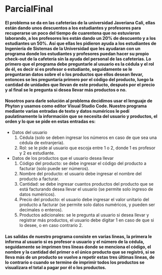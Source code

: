# ParcialFinal

#### El problema se da en las cafeterías de la universidad Javeriana Cali, ellas están dando unos descuentos a los estudiantes y profesores para recuperarse un poco del tiempo de cuarentena que no estuvieron laborando, a los profesores les están dando un 20% de descuento y a los estudiantes un 50%. Así que ellas les pidieron ayuda a los estudiantes de Ingeniería de Sistemas de la Universidad que les ayudaran con un programa donde los estudiantes y profesores puedan hacer su propio check-out de la cafetería sin la ayuda del personal de las cafeterías. Lo primero que el programa debe preguntarle al usuario es la cédula y el rol de él, es decir si es profesor o estudiante, seguidamente se le preguntaran datos sobre el o los productos que ellos desean llevar, entonces se les preguntaría primero por el código del producto, luego la cantidad de unidades que llevan de este producto, después por el precio y al final se le pregunta si desea llevar más productos o no.

#### Nosotros para darle solución al problema decidimos usar el lenguaje de Phyton y usamos como editor Visual Studio Code. Nuestro programa mediante varias entradas de texto y datos numéricos le pedí paulatinamente la información que se necesita del usuario y productos, el orden y lo que se pide en estas entradas es:

* Datos del usuario
  1. Cédula (solo se deben ingresar los números en caso de que sea una cédula de extranjería).
  2. Rol: se le pide al usuario que escoja entre 1 o 2, donde 1 es profesor y 2 es estudiante.
* Datos de los productos que el usuario desea llevar
  1. Código del producto: se debe ingresar el código del producto a facturar (solo puede ser números). 
  2. Nombre del producto: el usuario debe ingresar el nombre del producto a facturar.
  3. Cantidad: se debe ingresar cuantos productos del producto que se está facturando desea llevar el usuario (se permite solo ingreso de datos numéricos). 
  4. Precio del producto: el usuario debe ingresar el valor unitario del producto a facturar (se permite solo datos numéricos, y pueden ser decimales o enteros). 
  5. Productos adicionales: se le pregunta al usuario si desea llevar y registrar más productos, el usuario debe digitar 1 en caso de que si lo desee, o en caso contrario 2. 

#### Las salidas de nuestro programa consiste en varias líneas, la primera le informa al usuario si es profesor o usuario y el número de la cédula, seguidamente se imprimen tres líneas donde se menciona el código, el nombre y la cantidad del primer o el único producto que se registró, si se lleva más de un producto se vuelve a repetir estas tres últimas líneas, de lo contrario o cuando se termine de imprimir todos los productos se visualizara el total a pagar por él o los productos.


